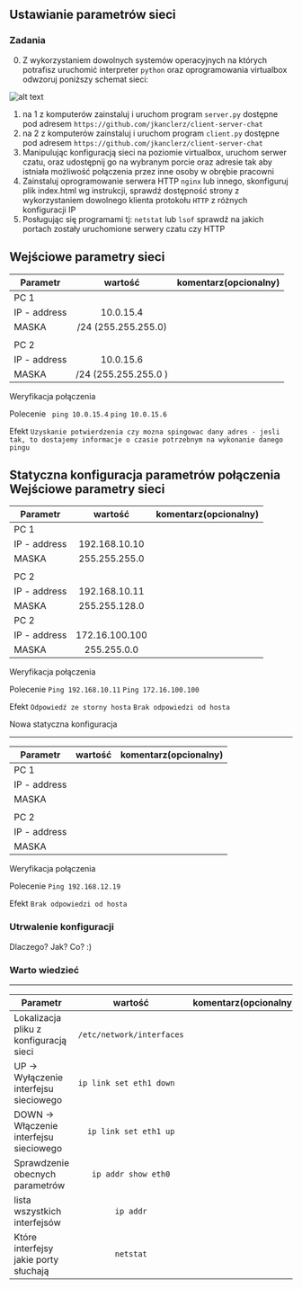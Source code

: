 ## Ustawianie parametrów sieci

### Zadania

0. Z wykorzystaniem dowolnych systemów operacyjnych na których potrafisz uruchomić interpreter ``python`` oraz oprogramowania virtualbox odwzoruj poniższy schemat sieci:

![alt text][network]

[network]: ./network.png "Logo Title Text 2"

1. na 1 z komputerów zainstaluj i uruchom program ``server.py`` dostępne pod adresem ``https://github.com/jkanclerz/client-server-chat``
2. na 2 z komputerów zainstaluj i uruchom program ``client.py`` dostępne pod adresem ``https://github.com/jkanclerz/client-server-chat``
3. Manipulując konfiguracją sieci na poziomie virtualbox, uruchom serwer czatu, oraz udostępnij go na wybranym porcie oraz adresie tak aby istniała możliwość połączenia przez inne osoby w obrębie pracowni
4. Zainstaluj oprogramowanie serwera HTTP ``nginx`` lub innego, skonfiguruj plik index.html wg instrukcji, sprawdź dostępność strony z wykorzystaniem dowolnego klienta protokołu ``HTTP`` z różnych konfiguracji IP
5. Posługując się programami tj: ``netstat`` lub ``lsof`` sprawdź na jakich portach zostały uruchomione serwery czatu czy HTTP

Wejściowe parametry sieci
-------------------------
| Parametr | wartość | komentarz(opcionalny) |
| ------------- |:-------------:| -----:|
|   PC 1 |  
| IP - address  | 10.0.15.4 | |
| MASKA  | /24 (255.255.255.0) | |
|   |  | |
| PC 2  |  | |
| IP - address  | 10.0.15.6 | |
| MASKA  | /24 (255.255.255.0 )| |

Weryfikacja połączenia

Polecenie
`` ping 10.0.15.4`` ``ping 10.0.15.6``

Efekt
``Uzyskanie potwierdzenia czy mozna spingowac dany adres - jesli tak, to dostajemy informacje o czasie potrzebnym na wykonanie danego pingu``

Statyczna konfiguracja parametrów połączenia
Wejściowe parametry sieci
-------------------------
| Parametr | wartość | komentarz(opcionalny) |
| ------------- |:-------------:| -----:|
|   PC 1 |  
| IP - address  | 192.168.10.10 | |
| MASKA  | 255.255.255.0 | |
|   |  | |
| PC 2  |  | |
| IP - address  | 192.168.10.11 | |
| MASKA  | 255.255.128.0 | |
| PC 2  |  | |
| IP - address  | 172.16.100.100 | |
| MASKA  | 255.255.0.0 | |

Weryfikacja połączenia

Polecenie
``Ping 192.168.10.11``
``Ping 172.16.100.100``

Efekt
``Odpowiedź ze storny hosta``
``Brak odpowiedzi od hosta``

Nowa statyczna konfiguracja 

-------------------------
| Parametr | wartość | komentarz(opcionalny) |
| ------------- |:-------------:| -----:|
|   PC 1 |  
| IP - address  |  | |
| MASKA  |  | |
|   |  | |
| PC 2  |  | |
| IP - address  |  | |
| MASKA  |  | |

Weryfikacja połączenia

Polecenie
``Ping 192.168.12.19``

Efekt
``Brak odpowiedzi od hosta``

### Utrwalenie konfiguracji

Dlaczego? Jak? Co? :)

### Warto wiedzieć

-------------------------
| Parametr | wartość | komentarz(opcionalny) |
| ------------- |:-------------:| -----:|
| Lokalizacja pliku z konfiguracją sieci| ``/etc/network/interfaces``| |
| UP -> Wyłączenie interfejsu sieciowego| ``ip link set eth1 down	``| |
| DOWN -> Włączenie interfejsu sieciowego| ``ip link set eth1 up``| |
| Sprawdzenie obecnych parametrów | ``ip addr show eth0`` | |
| lista wszystkich interfejsów | ``ip addr``| |
| Które interfejsy jakie porty słuchają |``netstat`` | |

